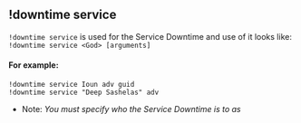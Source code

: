 ## !downtime service
`!downtime service` is used for the Service Downtime and use of it looks like: `!downtime service <God> [arguments]`

#### For example:
`!downtime service Ioun adv guid`  
`!downtime service "Deep Sashelas" adv`  

- Note: *You must specify who the Service Downtime is to as <god>*
